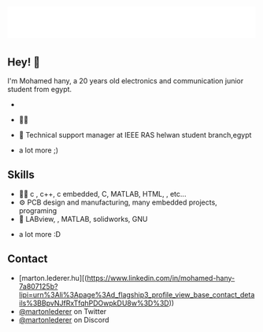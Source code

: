 <h1 align="center">
  <img src="https://raw.githubusercontent.com/martonlederer/martonlederer/master/name.svg" alt="Mohamed Hany" />
</h1>


## Hey! 👋
I'm Mohamed hany, a 20 years old electronics and communication junior student from egypt.

- 

- 👨‍💻 

- 👥 Technical support manager at IEEE RAS helwan student branch,egypt 
+ a lot more ;)

## Skills
- 👨‍💻 c , c++, c embedded, C, MATLAB, HTML, , etc...
- ⚙️ PCB design and manufacturing, many embedded projects, programing
- 💽 LABview, , MATLAB, solidworks, GNU
+ a lot more :D

## Contact
- [marton.lederer.hu][(https://www.linkedin.com/in/mohamed-hany-7a807125b?lipi=urn%3Ali%3Apage%3Ad_flagship3_profile_view_base_contact_details%3BBpvNJfRxTfqhPDOwpkDU8w%3D%3D))
- [@martonlederer](https://twitter.com/martonlederer) on Twitter
- [@martonlederer](./) on Discord
